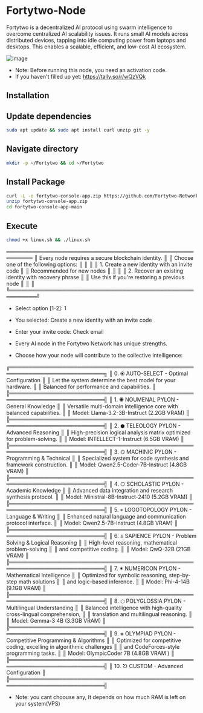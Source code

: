 # Fortytwo-Node
Fortytwo is a decentralized AI protocol using swarm intelligence to overcome centralized AI scalability issues. It runs small AI models across distributed devices, tapping into idle computing power from laptops and desktops. This enables a scalable, efficient, and low-cost AI ecosystem.

![image](https://github.com/user-attachments/assets/ab96dfc1-c658-4b7c-b7be-ecb1181df5e9)

- Note: Before running this node, you need an activation code.
- If you haven't filled up yet: https://tally.so/r/wQzVQk

## Installation

## Update dependencies 
```bash
sudo apt update && sudo apt install curl unzip git -y
```

## Navigate directory
```bash
mkdir -p ~/Fortytwo && cd ~/Fortytwo
```

## Install Package
```bash
curl -L -o fortytwo-console-app.zip https://github.com/Fortytwo-Network/fortytwo-console-app/archive/refs/heads/main.zip
unzip fortytwo-console-app.zip
cd fortytwo-console-app-main
```

## Execute
```bash
chmod +x linux.sh && ./linux.sh
```

 ═════════════════════════════════════════════════════════
║  Every node requires a secure blockchain identity.      ║
║  Choose one of the following options:                   ║
║                                                         ║
║  1. Create a new identity with an invite code           ║
║     Recommended for new nodes                           ║
║                                                         ║
║  2. Recover an existing identity with recovery phrase   ║
║     Use this if you're restoring a previous node        ║
║                                                         ║
╚═════════════════════════════════════════════════════════╝

- Select option [1-2]: 1

- You selected: Create a new identity with an invite code
- Enter your invite code: Check email


- Every AI node in the Fortytwo Network has unique strengths.
- Choose how your node will contribute to the collective intelligence:



╔═══════════════════════════════════════════════════════════════════════════╗
║ 0. ⦿  AUTO-SELECT - Optimal Configuration                                 ║
║    Let the system determine the best model for your hardware.             ║
║    Balanced for performance and capabilities.                             ║
╠═══════════════════════════════════════════════════════════════════════════╣
║ 1. ◉  NOUMENAL PYLON - General Knowledge                                  ║
║    Versatile multi-domain intelligence core with balanced capabilities.   ║
║    Model: Llama-3.2-3B-Instruct (2.2GB VRAM)                              ║
╠═══════════════════════════════════════════════════════════════════════════╣
║ 2. ⬢  TELEOLOGY PYLON - Advanced Reasoning                                ║
║    High-precision logical analysis matrix optimized for problem-solving.  ║
║    Model: INTELLECT-1-Instruct (6.5GB VRAM)                               ║
╠═══════════════════════════════════════════════════════════════════════════╣
║ 3. ⌬  MACHINIC PYLON - Programming & Technical                            ║
║    Specialized system for code synthesis and framework construction.      ║
║    Model: Qwen2.5-Coder-7B-Instruct (4.8GB VRAM)                          ║
╠═══════════════════════════════════════════════════════════════════════════╣
║ 4. ⎔  SCHOLASTIC PYLON - Academic Knowledge                               ║
║    Advanced data integration and research synthesis protocol.             ║
║    Model: Ministral-8B-Instruct-2410 (5.2GB VRAM)                         ║
╠═══════════════════════════════════════════════════════════════════════════╣
║ 5. ⌖  LOGOTOPOLOGY PYLON - Language & Writing                             ║
║    Enhanced natural language and communication protocol interface.        ║
║    Model: Qwen2.5-7B-Instruct (4.8GB VRAM)                                ║
╠═══════════════════════════════════════════════════════════════════════════╣
║ 6. ⏃  SAPIENCE PYLON - Problem Solving & Logical Reasoning                ║
║    High-level reasoning, mathematical problem-solving                     ║
║         and competitive coding.                                           ║
║    Model: QwQ-32B (21GB VRAM)                                             ║
╠═══════════════════════════════════════════════════════════════════════════╣
║ 7. ✶   NUMERICON PYLON - Mathematical Intelligence                        ║
║    Optimized for symbolic reasoning, step-by-step math solutions          ║
║         and logic-based inference.                                        ║
║    Model: Phi-4-14B (9.1GB VRAM)                                          ║
╠═══════════════════════════════════════════════════════════════════════════╣
║ 8. ⬡   POLYGLOSSIA PYLON - Multilingual Understanding                     ║
║    Balanced intelligence with high-quality cross-lingual comprehension,   ║
║         translation and multilingual reasoning.                           ║
║    Model: Gemma-3 4B (3.3GB VRAM)                                         ║
╠═══════════════════════════════════════════════════════════════════════════╣
║ 9. ⨳  OLYMPIAD PYLON - Competitive Programming & Algorithms               ║
║    Optimized for competitive coding, excelling in algorithmic challenges  ║
║          and CodeForces-style programming tasks.                          ║
║    Model: OlympicCoder 7B (4.8GB VRAM )                                   ║
╠═══════════════════════════════════════════════════════════════════════════╣
║ 10. ⎋  CUSTOM - Advanced Configuration                                    ║
╠═══════════════════════════════════════════════════════════════════════════╣

- Note: you cant choouse any, It depends on how much RAM is left on your system(VPS)

